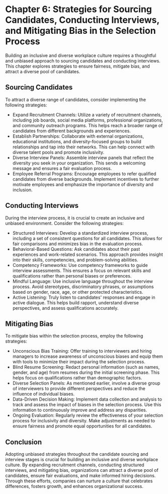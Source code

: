Chapter 6: Strategies for Sourcing Candidates, Conducting Interviews, and Mitigating Bias in the Selection Process
==================================================================================================================

Building an inclusive and diverse workplace culture requires a thoughtful and unbiased approach to sourcing candidates and conducting interviews. This chapter explores strategies to ensure fairness, mitigate bias, and attract a diverse pool of candidates.

**Sourcing Candidates**
-----------------------

To attract a diverse range of candidates, consider implementing the following strategies:

* Expand Recruitment Channels: Utilize a variety of recruitment channels, including job boards, social media platforms, professional organizations, and community outreach programs. This helps reach a broader range of candidates from different backgrounds and experiences.
* Establish Partnerships: Collaborate with external organizations, educational institutions, and diversity-focused groups to build relationships and tap into their networks. This can help connect with diverse talent pools and promote inclusivity.
* Diverse Interview Panels: Assemble interview panels that reflect the diversity you seek in your organization. This sends a welcoming message and ensures a fair evaluation process.
* Employee Referral Programs: Encourage employees to refer qualified candidates from diverse backgrounds. Implement incentives to further motivate employees and emphasize the importance of diversity and inclusion.

**Conducting Interviews**
-------------------------

During the interview process, it is crucial to create an inclusive and unbiased environment. Consider the following strategies:

* Structured Interviews: Develop a standardized interview process, including a set of consistent questions for all candidates. This allows for fair comparisons and minimizes bias in the evaluation process.
* Behavioral-Based Questions: Ask candidates about their past experiences and work-related scenarios. This approach provides insight into their skills, competencies, and problem-solving abilities.
* Competency Frameworks: Use competency frameworks to guide interview assessments. This ensures a focus on relevant skills and qualifications rather than personal biases or preferences.
* Mindful Language: Use inclusive language throughout the interview process. Avoid stereotypes, discriminatory phrases, or assumptions based on gender, race, age, or other protected characteristics.
* Active Listening: Truly listen to candidates' responses and engage in active dialogue. This helps build rapport, understand diverse perspectives, and assess qualifications accurately.

**Mitigating Bias**
-------------------

To mitigate bias within the selection process, employ the following strategies:

* Unconscious Bias Training: Offer training to interviewers and hiring managers to increase awareness of unconscious biases and equip them with tools to minimize their impact during the selection process.
* Blind Resume Screening: Redact personal information (such as names, gender, and age) from resumes during the initial screening phase. This helps focus on qualifications rather than demographic factors.
* Diverse Selection Panels: As mentioned earlier, involve a diverse group of interviewers to provide different perspectives and reduce the influence of individual biases.
* Data-Driven Decision Making: Implement data collection and analysis to track and assess the impact of biases in the selection process. Use this information to continuously improve and address any disparities.
* Ongoing Evaluation: Regularly review the effectiveness of your selection process for inclusivity and diversity. Make adjustments as needed to ensure fairness and promote equal opportunities for all candidates.

**Conclusion**
--------------

Adopting unbiased strategies throughout the candidate sourcing and interview stages is crucial for building an inclusive and diverse workplace culture. By expanding recruitment channels, conducting structured interviews, and mitigating bias, organizations can attract a diverse pool of candidates, ensure fair evaluations, and make informed hiring decisions. Through these efforts, companies can nurture a culture that celebrates differences, fosters growth, and enhances organizational success.
